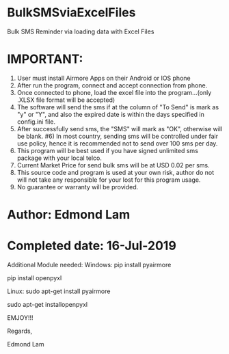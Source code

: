 # BulkSMSviaExcelFiles
Bulk SMS Reminder via loading data with Excel Files

# IMPORTANT:
1) User must install Airmore Apps on their Android or IOS phone
2) After run the program, connect and accept connection from phone.
3) Once connected to phone, load the excel file into the program...(only .XLSX file format will be accepted)
4) The software will send the sms if at the column of "To Send" is mark as "y" or "Y", and also the expired date is within the days specified in config.ini file.
5) After successfully send sms, the "SMS" will mark as "OK", otherwise will be blank.
#6) In most country, sending sms will be controlled under fair use policy, hence it is recommended not to send over 100 sms per day.
7) This program will be best used if you have signed unlimited sms package with your local telco.
8) Current Market Price for send bulk sms will be at USD 0.02 per sms.
9) This source code and program is used at your own risk, author do not will not take any responsible for your lost for this program usage.
10) No guarantee or warranty will be provided.

# Author: Edmond Lam
# Completed date: 16-Jul-2019

Additional Module needed:
Windows:
pip install pyairmore

pip install openpyxl

Linux:
sudo apt-get install pyairmore

sudo apt-get installopenpyxl


EMJOY!!!

Regards,

Edmond Lam
